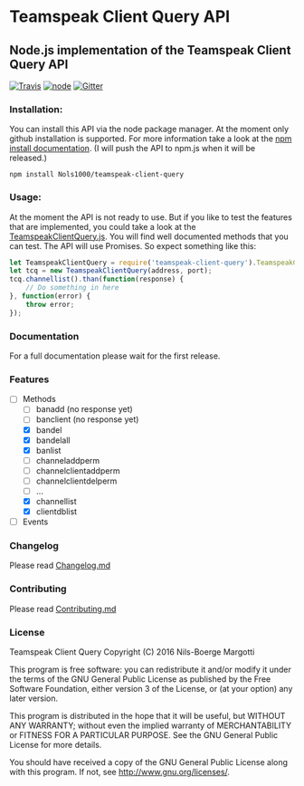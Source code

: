# Teamspeak Client Query API
## Node.js implementation of the Teamspeak Client Query API
[![Travis](https://img.shields.io/travis/Nols1000/teamspeak-client-query.svg?style=flat-square)](https://travis-ci.org/Nols1000/teamspeak-client-query) [![node](https://img.shields.io/node/v/teamspeak-client-query.svg?style=flat-square)]() [![Gitter](https://img.shields.io/gitter/room/teamspeak-client-query/teamspeak-client-query.svg?style=flat-square)](https://gitter.im/teamspeak-client-query)

### Installation:
You can install this API via the node package manager. At the moment only github installation is supported. For more information take a look at the [npm install documentation](https://docs.npmjs.com/cli/install). (I will push the API to npm.js when it will be released.)
```
npm install Nols1000/teamspeak-client-query
```

### Usage:
At the moment the API is not ready to use. But if you like to test the features that are implemented, you could take a look at the [TeamspeakClientQuery.js](src/TeamspeakClientQuery.js). You will find well documented methods that you can test.
The API will use Promises. So expect something like this:
```JavaScript
let TeamspeakClientQuery = require('teamspeak-client-query').TeamspeakClientQuery;
let tcq = new TeamspeakClientQuery(address, port);
tcq.channellist().than(function(response) {
    // Do something in here
}, function(error) {
    throw error;
});
```

### Documentation
For a full documentation please wait for the first release.

### Features
- [ ] Methods
    - [ ] banadd (no response yet)
    - [ ] banclient (no response yet)
    - [X] bandel
    - [X] bandelall
    - [X] banlist
    - [ ] channeladdperm
    - [ ] channelclientaddperm
    - [ ] channelclientdelperm
    - [ ] ...
    - [X] channellist
    - [X] clientdblist
- [ ] Events

### Changelog
Please read [Changelog.md](CHANGELOG.md)

### Contributing
Please read [Contributing.md](CONTRIBUTING.md)

### License
Teamspeak Client Query
Copyright (C) 2016  Nils-Boerge Margotti

This program is free software: you can redistribute it and/or modify
it under the terms of the GNU General Public License as published by
the Free Software Foundation, either version 3 of the License, or
(at your option) any later version.

This program is distributed in the hope that it will be useful,
but WITHOUT ANY WARRANTY; without even the implied warranty of
MERCHANTABILITY or FITNESS FOR A PARTICULAR PURPOSE.  See the
GNU General Public License for more details.

You should have received a copy of the GNU General Public License
along with this program.  If not, see <http://www.gnu.org/licenses/>.
